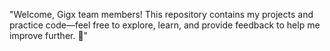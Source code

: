 "Welcome, Gigx team members! This repository contains my projects and practice code—feel free to explore, learn, and provide feedback to help me improve further. 🚀"
